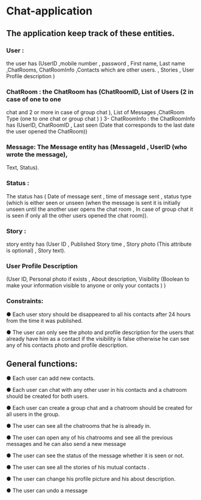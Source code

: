 # Chat-application
## The application  keep track of these entities.
### User : 
the user has (UserID ,mobile number , password , First name, Last name ,ChatRooms, ChatRoomInfo ,Contacts which are other users. , Stories , User Profile description )
###  ChatRoom : the ChatRoom has (ChatRoomID, List of Users (2 in case of one to one
chat and 2 or more in case of group chat ), List of Messages ,ChatRoom Type (one to
one chat or group chat ) ) 3- ChatRoomInfo : the ChatRoomInfo has (UserID,
ChatRoomID , Last seen (Date that corresponds to the last date the user opened the
ChatRoom))
###  Message: The Message entity has (MessageId , UserID (who wrote the message),
Text, Status).
###  Status :
The status has ( Date of message sent , time of message sent , status type
(which is either seen or unseen (when the message is sent it is initially unseen until
the another user opens the chat room , In case of group chat it is seen if only all the
other users opened the chat room)).
###  Story : 
story entity has (User ID , Published Story time , Story photo (This attribute
is optional) , Story text).
### User Profile Description 
(User ID, Personal photo if exists , About description,
Visibility (Boolean to make your information visible to anyone or only your contacts )
)
### Constraints:
● Each user story should be disappeared to all his contacts after 24 hours from
the time it was published. 

● The user can only see the photo and profile description for the users that
already have him as a contact if the visibility is false otherwise he can see any
of his contacts photo and profile description.

## General functions:

● Each user can add new contacts.

● Each user can chat with any other user in his contacts and a chatroom should
be created for both users.

● Each user can create a group chat and a chatroom should be created for all
users in the group.

● The user can see all the chatrooms that he is already in.

● The user can open any of his chatrooms and see all the previous messages
and he can also send a new message

● The user can see the status of the message whether it is seen or not.

● The user can see all the stories of his mutual contacts .

● The user can change his profile picture and his about description.

● The user can undo a message

